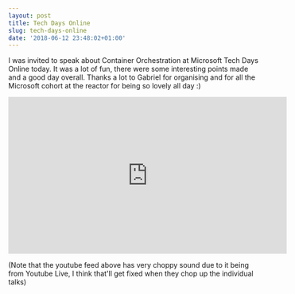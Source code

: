 ```yaml
---
layout: post
title: Tech Days Online
slug: tech-days-online
date: '2018-06-12 23:48:02+01:00'
---
```

I was invited to speak about Container Orchestration at Microsoft Tech Days Online today. It was a lot of fun, there were some interesting points made and a good day overall. Thanks a lot to Gabriel for organising and for all the Microsoft cohort at the reactor for being so lovely all day :)

<iframe width="560" height="315" src="https://www.youtube.com/embed/yFVw504fPG4?start=18915" frameborder="0" allow="autoplay; encrypted-media" allowfullscreen></iframe>

(Note that the youtube feed above has very choppy sound due to it being from Youtube Live, I think that'll get fixed when they chop up the individual talks)
